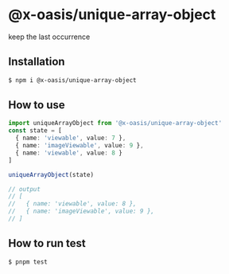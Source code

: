 # @x-oasis/unique-array-object

keep the last occurrence

## Installation

```bash
$ npm i @x-oasis/unique-array-object
```

## How to use

```typescript
import uniqueArrayObject from '@x-oasis/unique-array-object'
const state = [
  { name: 'viewable', value: 7 },
  { name: 'imageViewable', value: 9 }, 
  { name: 'viewable', value: 8 }
]

uniqueArrayObject(state)

// output
// [
//   { name: 'viewable', value: 8 },
//   { name: 'imageViewable', value: 9 }, 
// ]
```

## How to run test

```bash
$ pnpm test
```